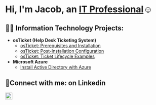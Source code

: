 <h1>Hi, I'm Jacob, an <a href="https://www.linkedin.com/in/jacob-soto-304727293?utm_source=share&utm_campaign=share_via&utm_content=profile&utm_medium=ios_app">IT Professional</a>☺</h1>

<h2>👨‍💻 Information Technology Projects:</h2>

- <b>osTicket (Help Desk Ticketing System)</b>
  - [osTicket: Prerequisites and Installation](https://github.com/jacobsoto1/prereqs1)
  - [osTicket: Post-Installation Configuration](https://github.com/jacobsoto1/install-config)
  - [osTicket: Ticket Lifecycle Examples](https://github.com/jacobsoto1/lifecycle)
- <b>Microsoft Azure</b>
  - [Install Active Directory with Azure](https://github.com/jacobsoto1/Active-Directory)
    
<h2>🤳Connect with me: on Linkedin </h2>

[<img align="left" alt="jacob | LinkedIn" width="22px" src="https://cdn.jsdelivr.net/npm/simple-icons@v3/icons/linkedin.svg" />][linkedin]

[linkedin]: https://linkedin.com/in/jacob-soto-304727293
